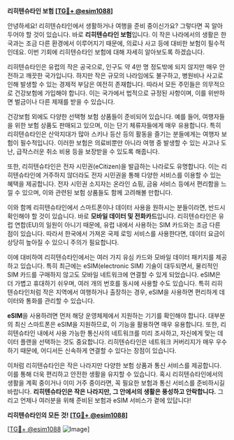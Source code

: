 **리히텐슈타인 보험 [[TG💪+ @esim1088](https://t.me/s/esim1088)]**

안녕하세요! 리히텐슈타인에서 생활하거나 여행을 준비 중이신가요? 그렇다면 꼭 알아두어야 할 것이 있습니다. 바로 **리히텐슈타인 보험**입니다. 이 작은 나라에서의 생활은 한국과는 조금 다른 환경에서 이루어지기 때문에, 의료나 사고 등에 대비한 보험이 필수적인데요. 이번 기회에 리히텐슈타인 보험에 대해 자세히 알아보도록 하겠습니다.

리히텐슈타인은 유럽의 작은 공국으로, 인구도 약 4만 명 정도밖에 되지 않지만 매우 안전하고 깨끗한 국가입니다. 하지만 작은 규모의 나라임에도 불구하고, 병원비나 사고로 인해 발생할 수 있는 경제적 부담은 여전히 존재합니다. 따라서 모든 주민들은 의무적으로 건강보험에 가입해야 합니다. 이는 국가에서 법적으로 규정된 사항이며, 이를 위반하면 벌금이나 다른 제재를 받을 수 있습니다.

건강보험 외에도 다양한 선택형 보험 상품들이 준비되어 있습니다. 예를 들어, 여행자들을 위한 보험 상품도 판매되고 있으며, 이는 단기 체류자들에게 매우 유용합니다. 특히 리히텐슈타인은 산악지대가 많아 스키나 등산 등의 활동을 즐기는 분들에게는 여행자 보험이 필수적입니다. 이러한 보험은 의료비뿐만 아니라 여행 중 발생할 수 있는 사고나 도난, 급작스러운 취소 비용 등을 보장받을 수 있도록 해줍니다.

또한, 리히텐슈타인은 전자 시민권(eCitizen)을 발급하는 나라로도 유명합니다. 이는 리히텐슈타인에 거주하지 않더라도 전자 시민권을 통해 다양한 서비스를 이용할 수 있는 혜택을 제공합니다. 전자 시민권 소지자는 온라인 쇼핑, 금융 서비스 등에서 편리함을 느낄 수 있으며, 이와 관련된 보험 상품들도 함께 고려해볼 만합니다.

이와 함께 리히텐슈타인에서 스마트폰이나 데이터 사용을 원하시는 분들이라면, 반드시 확인해야 할 것이 있습니다. 바로 **모바일 데이터 및 전화카드**입니다. 리히텐슈타인은 유럽 연합(EU)의 일원이 아니기 때문에, 유럽 내에서 사용하는 SIM 카드와는 조금 다른 점이 있습니다. 따라서 한국에서 가져온 국제 로밍 서비스를 사용한다면, 데이터 요금이 상당히 높아질 수 있으니 주의가 필요합니다.

이에 대비하여 리히텐슈타인에서는 여러 가지 유심 카드와 모바일 데이터 패키지를 제공하고 있습니다. 특히 최근에는 eSIM(electronic SIM) 기술이 대두되면서, 물리적인 SIM 카드를 구매하지 않고도 모바일 네트워크에 연결할 수 있게 되었습니다. eSIM은 더 가볍고 휴대하기 쉬우며, 여러 개의 번호를 동시에 사용할 수도 있습니다. 특히 리히텐슈타인처럼 작은 지역에서 여행하거나 출장하는 경우, eSIM을 사용하면 편리하게 데이터와 통화를 관리할 수 있습니다.

**eSIM**을 사용하려면 먼저 해당 운영체제에서 지원하는 기기를 확인해야 합니다. 대부분의 최신 스마트폰은 eSIM을 지원하므로, 이 기능을 활용하면 매우 유용합니다. 또한, 리히텐슈타인 내에서 사용 가능한 통신사의 네트워크를 미리 조사하고, 자신에게 맞는 데이터 플랜을 선택하는 것도 중요합니다. 리히텐슈타인은 네트워크 커버리지가 매우 우수하기 때문에, 어디서든 신속하게 연결할 수 있다는 장점이 있습니다.

이처럼 리히텐슈타인은 작은 나라지만 다양한 보험 상품과 통신 서비스를 제공합니다. 이를 통해 더욱 편리하고 안전한 생활을 유지할 수 있습니다. 혹시 리히텐슈타인에서의 생활을 계획 중이거나 이미 거주 중이라면, 꼭 필요한 보험과 통신 서비스를 준비하시길 바랍니다. **리히텐슈타인은 작은 나라지만, 그 안에서의 생활은 풍성하고 안락합니다.** 그리고 언제나 여러분을 위해 준비된 보험과 eSIM 서비스가 곁에 있답니다!

**리히텐슈타인의 모든 것! [[TG💪+ @esim1088](https://t.me/s/esim1088)]**

[[TG💪+ @esim1088](https://t.me/s/esim1088) ![Image](https://i.postimg.cc/Y0z9fWf4/image.png)]